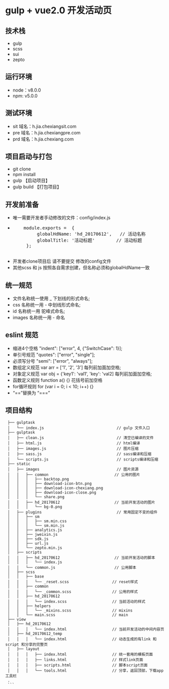 # gulp + vue2.0 开发活动页

## 技术栈
  * gulp
  * scss
  * sui 
  * zepto

## 运行环境
  * node：v8.0.0
  * npm:  v5.0.0

## 测试环境
  * sit 域名：h.jia.chexiangsit.com
  * pre 域名：h.jia.chexiangpre.com
  * prd 域名：h.jia.chexiang.com

## 项目启动与打包
  * git clone
  * npm install
  * gulp 【启动项目】
  * gulp build 【打包项目】

## 开发前准备
  * 唯一需要开发者手动修改的文件：config/index.js
  * <pre>
        module.exports =  {
             globalHdName: 'hd_20170612',   // 活动名称
             globalTitle: '活动标题'        // 活动标题
         };
     </pre> 
  * 开发者clone项目后 请不要提交 修改的config文件 
  * 其他scss 和 js 按照各自需求创建，但名称必须和globalHdName一致
     
## 统一规范 
  * 文件名称统一使用 _ 下划线的形式命名;
  * css 名称统一用 - 中划线形式命名;
  * id  名称统一用 驼峰式命名;
  * images 名称统一用 - 命名
  
## eslint 规范
  * 缩进4个空格 "indent": ["error", 4, {"SwitchCase": 1}];
  * 单引号规范  "quotes": ["error", "single"];
  * 必须写分号  "semi": ["error", "always"];
  * 数组定义规范 var arr = ['1', '2', '3'] 每列前加面加空格;
  * 对象定义规范 var obj = {'key1': 'val1', 'key': 'val2] 每列前加面加空格;
  * 函数定义规则 function a() {}  花括号前加空格
  * for循环规则  for (var i = 0; i < 10; i++) {}
  * “==”替换为 “===”        
     
## 项目结构
   ```.
    ├── gulptask    
    │   └── index.js                                // gulp 文件入口
    ├── gulptask                                         
    │   ├── clean.js                                // 清空已编译的文件
    │   ├── html.js                                 // html编译
    │   ├── images.js                               // 图片压缩
    │   ├── sass.js                                 // sass编译和压缩
    │   └── scripts.js                              // scripts编译和压缩
    ├── static                                          
    │   ├── images                                  // 图片资源
    │   │   ├── common                             // 公用的图片                        
    │   │   │   ├── backtop.png 
    │   │   │   ├── download-icon-btn.png
    │   │   │   ├── download-icon-chexiang.png
    │   │   │   ├── download-icon-close.png
    │   │   │   └── share.png
    │   │   ├── hd_20170612                        // 当前开发活动的图片
    │   │   │   └── bg-0.png
    │   ├── plugins                                 // 常用固定不变的组件
    │   │   ├── sm                                  
    │   │   │   ├── sm.min.css
    │   │   │   └── sm.min.js
    │   │   ├── analytics.js
    │   │   ├── jweixin.js
    │   │   ├── sdk.js
    │   │   ├── url.js
    │   │   └── zepto.min.js
    │   ├── scripts                                 
    │   │   ├── hd_20170612                        // 当前开发活动的脚本
    │   │   │   └── index.js                        
    │   │   └── common.js                          // 公用脚本
    │   ├── scss
    │   │   ├── base
    │   │   │   └── _reset.scss                   // reset样式  
    │   │   ├── common                                           
    │   │   │   └── _common.scss                  // 公用的样式
    │   │   ├── hd_20170612                                      
    │   │   │   └── index.scss                    // 当前活动的样式                           
    │   │   ├── helpers                                               
    │   │   │   └── _mixins.scss                  // mixins                      
    │   │   └── main.scss                         // main 
    ├── view
    │   ├── hd_20170612                             
    │   │   │   └── index.html                    // 当前开发活动的中间内容页
    │   ├── hd_20170612_temp                       
    │   │   │   └── index.html                    // 动态生成的有link 和script 和分享的完整页
    │   ├── layout                                  
    │   │   │   ├── index.html                    // 统一套用的模板页面
    │   │   │   ├── links.html                    // 样式link页面  
    │   │   │   ├── scripts.html                  // 脚本script页面
    │   │   │   └── tools.html                    // 分享，返回顶部，下载app工具栏   
    .
    ```

